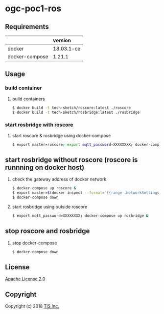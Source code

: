 # ogc-poc1-ros

## Requirements

||version|
|:--|:--|
|docker|18.03.1-ce|
|docker-compose|1.21.1|

## Usage
### build container
1. build containers

    ```bash
    $ docker build -t tech-sketch/roscore:latest ./roscore
    $ docker build -t tech-sketch/rosbridge:latest ./rosbridge
    ```

### start rosbridge with roscore
1. start roscore & rosbridge using docker-compose

    ```bash
    $ export master=roscore; export mqtt_password=XXXXXXXX; docker-compose up &
    ```

## start rosbridge without roscore (roscore is runnning on docker host)
1. check the gateway address of docker network

    ```bash
    $ docker-compose up roscore &
    $ export master=$(docker inspect --format='{{range .NetworkSettings.Networks}}{{.Gateway}}{{end}}' roscore);echo ${master}
    $ docker-compose down
    ```
1. start rosbridge using outside roscore

    ```bash
    $ export mqtt_password=XXXXXXXX; docker-compose up rosbridge &
    ```

## stop roscore and rosbridge
1. stop docker-compose

    ```bash
    $ docker-compose down
    ```

## License

[Apache License 2.0](/LICENSE)

## Copyright
Copyright (c) 2018 [TIS Inc.](https://www.tis.co.jp/)

